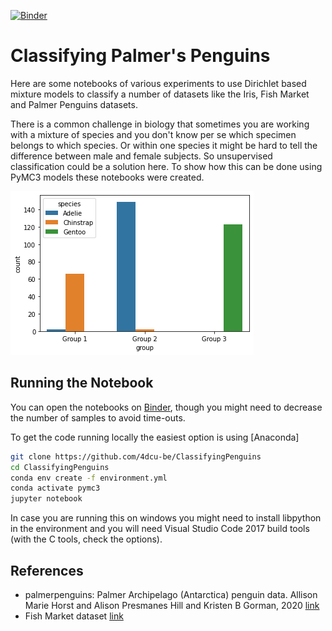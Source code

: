 [![Binder](https://mybinder.org/badge_logo.svg)](https://mybinder.org/v2/gh/4dcu-be/ClassifyingPenguins/HEAD)

# Classifying Palmer's Penguins

Here are some notebooks of various experiments to use Dirichlet based mixture models to classify a number of datasets like the Iris, Fish Market and Palmer Penguins datasets. 

There is a common challenge in biology that sometimes you are working with a mixture of species and you don't know per se which specimen belongs to which species. Or within one species it might be hard to tell the difference between male and female subjects. So unsupervised classification could be a solution here. To show how this 
can be done using PyMC3 models these notebooks were created. 

![Palmer Penguin dataset after classification](./docs/classification.png)

## Running the Notebook

You can open the notebooks on [Binder](https://mybinder.org/v2/gh/4dcu-be/ClassifyingPenguins/HEAD), though you might need to decrease the number of samples to avoid time-outs.

To get the code running locally the easiest option is using [Anaconda]

```bash
git clone https://github.com/4dcu-be/ClassifyingPenguins
cd ClassifyingPenguins
conda env create -f environment.yml
conda activate pymc3
jupyter notebook
```

In case you are running this on windows you might need to install libpython in the environment and you will need Visual Studio Code 2017 build tools (with the C tools, check the options).

## References

  * palmerpenguins: Palmer Archipelago (Antarctica) penguin data. Allison Marie Horst and Alison Presmanes Hill and Kristen B Gorman, 2020 [link](https://allisonhorst.github.io/palmerpenguins/)
  * Fish Market dataset [link](https://www.kaggle.com/aungpyaeap/fish-market)